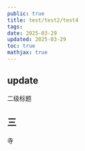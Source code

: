 ```yaml
---
public: true
title: test/test2/test4
tags:
date: 2025-03-29
updated: 2025-03-29
toc: true
mathjax: true
---
```



## update
二级标题
## 三
寺


